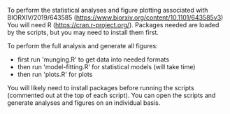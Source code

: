To perform the statistical analyses and figure plotting associated with BIORXIV/2019/643585 (https://www.biorxiv.org/content/10.1101/643585v3)
You will need R (https://cran.r-project.org/). Packages needed are loaded by the scripts, but you may need to install them first.

To perform the full analysis and generate all figures:
- first run 'munging.R' to get data into needed formats
- then run 'model-fitting.R' for statistical models (will take time)
- then run 'plots.R' for plots

You will likely need to install packages before running the scripts (commented out at the top of each script).
You can open the scripts and generate analyses and figures on an individual basis.
